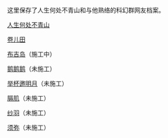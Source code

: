 这里保存了人生何处不青山和与他熟络的科幻群网友档案。

[人生何处不青山](LifeIsNotOutToGetYou.html)

[卷儿田](JuanErTian.html)

[布吉岛](BuJiDao.html)（施工中）

[鹅鹅鹅](EEE.html)（未施工）

[举杯邀明月](JuBeiYaoMingYue.html)（未施工）

[膈肌](GeJi.html)（未施工）

[纱羽](ShaYu.html)（未施工）

[须弥](XuMi.html)（未施工）
